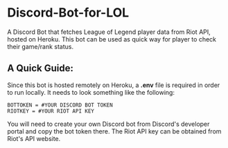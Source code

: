 # Discord-Bot-for-LOL
A Discord Bot that fetches League of Legend player data from Riot API, hosted on Heroku. This bot can be used as quick way for player to check their game/rank status.

## A Quick Guide:
Since this bot is hosted remotely on Heroku, a **.env** file is required in order to run locally. It needs to look something like the following:
```
BOTTOKEN = #YOUR DISCORD BOT TOKEN
RIOTKEY = #YOUR RIOT API KEY
```

You will need to create your own Discord bot from Discord's developer portal and copy the bot token there. The Riot API key can be obtained from Riot's API website. 
